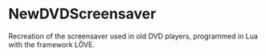 # NewDVDScreensaver
Recreation of the screensaver used in old DVD players, programmed in Lua with the framework LÖVE.
